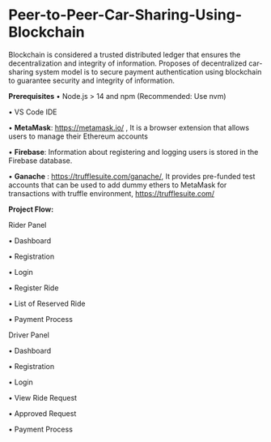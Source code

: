 # Peer-to-Peer-Car-Sharing-Using-Blockchain
Blockchain is considered a trusted distributed ledger that ensures the decentralization and integrity of information. 
Proposes of decentralized car-sharing system model is to secure payment authentication  using blockchain to guarantee security and integrity of information.

**Prerequisites**
•	Node.js > 14 and npm (Recommended: Use nvm)

•	VS Code IDE

•	**MetaMask**: https://metamask.io/ ,  It is a browser extension that allows users to manage their Ethereum accounts

•	**Firebase**: Information about registering and logging users is stored in the Firebase database.

•	**Ganache** : https://trufflesuite.com/ganache/, It provides pre-funded test accounts that can be used to add dummy ethers to MetaMask for transactions with truffle environment, https://trufflesuite.com/

**Project Flow:**

Rider Panel

•	Dashboard

•	Registration

•	Login

•	Register Ride

•	List of Reserved Ride

•	Payment Process

Driver Panel

•	Dashboard

•	Registration

•	Login

•	View Ride Request

•	Approved Request

•	Payment Process




